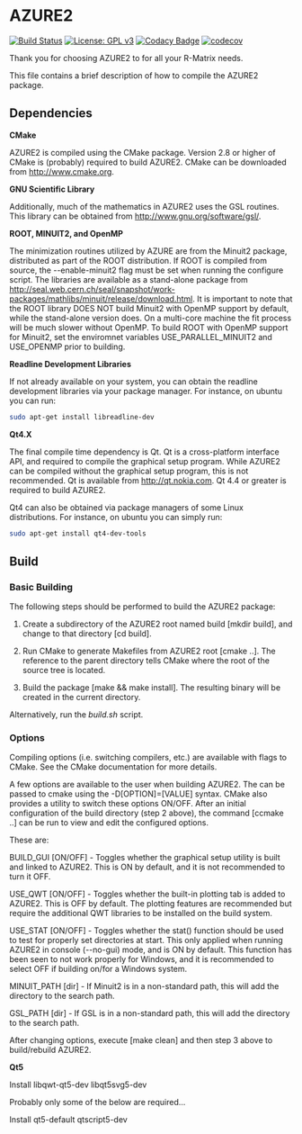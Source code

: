 # AZURE2

[![Build Status](https://travis-ci.com/phScholz/AZURE2.svg?token=Pqu1U2LEwBHgCJpiVM1f&branch=master)](https://travis-ci.com/phScholz/AZURE2) 
[![License: GPL v3](https://img.shields.io/badge/License-GPLv3-blue.svg)](https://www.gnu.org/licenses/gpl-3.0)
[![Codacy Badge](https://app.codacy.com/project/badge/Grade/8150ba411b2445fbbf9cffb9b61909cd)](https://www.codacy.com?utm_source=github.com&amp;utm_medium=referral&amp;utm_content=phScholz/AZURE2&amp;utm_campaign=Badge_Grade)
[![codecov](https://codecov.io/gh/phScholz/AZURE2/branch/master/graph/badge.svg?token=WfVDllGHjP)](https://codecov.io/gh/phScholz/AZURE2)


Thank you for choosing AZURE2 to for all your R-Matrix needs.

This file contains a brief description of how to compile the AZURE2 package.  

## Dependencies

**CMake**

AZURE2 is compiled using the CMake package.  Version 2.8 or higher of CMake is (probably) required to build AZURE2.  CMake can be downloaded from http://www.cmake.org. 

**GNU Scientific Library**

Additionally, much of the mathematics in AZURE2 uses the GSL routines.  This library can be obtained from http://www.gnu.org/software/gsl/.  

**ROOT, MINUIT2, and OpenMP**

The minimization routines utilized by AZURE are from the Minuit2 package, distributed as part of the ROOT distribution.  If ROOT is compiled from source, the --enable-minuit2 flag must be set when running the configure script.  The libraries are available as a stand-alone package from http://seal.web.cern.ch/seal/snapshot/work-packages/mathlibs/minuit/release/download.html.  It is important to note that the ROOT library DOES NOT build Minuit2 with OpenMP support by default, while the stand-alone version does.  On a multi-core machine the fit process will be much slower without OpenMP.  To build ROOT with OpenMP support for Minuit2, set the enviromnet variables USE_PARALLEL_MINUIT2 and USE_OPENMP prior to building.  

**Readline Development Libraries**

If not already available on your system, you can obtain the readline development libraries via your package manager. For instance, on ubuntu you can run:

```bash
sudo apt-get install libreadline-dev
```

**Qt4.X**

The final compile time dependency is Qt.  Qt is a cross-platform interface API, and required to compile the graphical setup program.  While AZURE2 can be compiled without the graphical setup program, this is not recommended. Qt is available from http://qt.nokia.com. Qt 4.4 or greater is required to build AZURE2.

Qt4 can also be obtained via package managers of some Linux distributions. For instance, on ubuntu you can simply run:

``` bash
sudo apt-get install qt4-dev-tools
```

## Build

### Basic Building

The following steps should be performed to build the AZURE2 package:

1.  Create a subdirectory of the AZURE2 root named build [mkdir build], and change to that directory [cd build].

2.  Run CMake to generate Makefiles from AZURE2 root [cmake ..].  The reference to the parent directory tells CMake where the root of the source tree is located.  

3.  Build the package [make && make install].  The resulting binary will be created in the current directory.

Alternatively, run the *build.sh* script.

### Options

Compiling options (i.e. switching compilers, etc.) are available with flags to CMake.  See the CMake documentation for more details.

A few options are available to the user when building AZURE2.  The can be passed to cmake using the -D[OPTION]=[VALUE] syntax.  CMake also provides a utility to switch these options ON/OFF.   After an initial configuration of the build directory (step 2 above), the command [ccmake ..] can be run to view and edit the configured options. 

These are:

BUILD_GUI [ON/OFF] - Toggles whether the graphical setup utility is built and linked to AZURE2.  This is ON by default, and it is not recommended to turn it OFF.

USE_QWT [ON/OFF] - Toggles whether the built-in plotting tab is added to AZURE2.  This is OFF by default. The plotting features are recommended but require the additional QWT libraries to be installed on the build system.  

USE_STAT [ON/OFF] - Toggles whether the stat() function should be used to test for properly set directories at start.  This only applied when running AZURE2 in console (--no-gui) mode, and is ON by default.  This function has been seen to not work properly for Windows, and it is recommended to select OFF if building on/for a Windows system.

MINUIT_PATH [dir] - If Minuit2 is in a non-standard path, this will add the directory to the search path.

GSL_PATH [dir] - If GSL is in a non-standard path, this will add the directory to the search path.

After changing options, execute [make clean] and then step 3 above to build/rebuild AZURE2.  



**Qt5**

Install libqwt-qt5-dev libqt5svg5-dev

Probably only some of the below are required...

Install qt5-default qtscript5-dev
